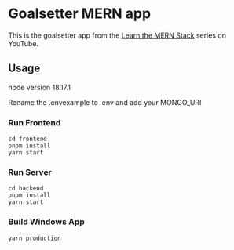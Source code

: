 # Goalsetter MERN app

This is the goalsetter app from the [Learn the MERN Stack](https://www.youtube.com/watch?v=-0exw-9YJBo) series on YouTube.

## Usage

node version 18.17.1

Rename the .envexample to .env and add your MONGO_URI

### Run Frontend

```
cd frontend
pnpm install
yarn start
```

### Run Server

```
cd backend
pnpm install
yarn start
```

### Build Windows App

```
yarn production
```
